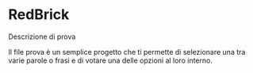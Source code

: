 # RedBrick

Descrizione di prova

Il file prova è un semplice progetto che ti permette di selezionare una tra varie parole o frasi e di votare una delle opzioni al loro interno.  
